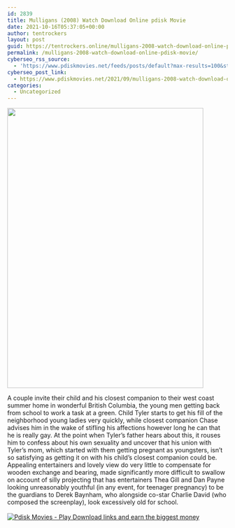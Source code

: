 ```yaml
---
id: 2839
title: Mulligans (2008) Watch Download Online pdisk Movie
date: 2021-10-16T05:37:05+00:00
author: tentrockers
layout: post
guid: https://tentrockers.online/mulligans-2008-watch-download-online-pdisk-movie/
permalink: /mulligans-2008-watch-download-online-pdisk-movie/
cyberseo_rss_source:
  - 'https://www.pdiskmovies.net/feeds/posts/default?max-results=100&start-index=601'
cyberseo_post_link:
  - https://www.pdiskmovies.net/2021/09/mulligans-2008-watch-download-online.html
categories:
  - Uncategorized
---
```

<div class="separator">
  <a href="https://1.bp.blogspot.com/-RFnDHjaal38/YTRkW2dvnhI/AAAAAAAAArM/Y5yGfNtfWSceR_dRW9NJUXTs7FemJkTBwCLcBGAsYHQ/s1224/Mulligans%2B%25282008%2529%2BWatch%2BDownload%2BOnline%2Bpdisk%2BMovie.jpg"><img loading="lazy" border="0" data-original-height="1224" data-original-width="856" height="640" src="https://1.bp.blogspot.com/-RFnDHjaal38/YTRkW2dvnhI/AAAAAAAAArM/Y5yGfNtfWSceR_dRW9NJUXTs7FemJkTBwCLcBGAsYHQ/w448-h640/Mulligans%2B%25282008%2529%2BWatch%2BDownload%2BOnline%2Bpdisk%2BMovie.jpg" width="448" /></a>
</div>

<span>A couple invite their child and his closest companion to their west coast summer home in wonderful British Columbia, the young men getting back from school to work a task at a green. Child Tyler starts to get his fill of the neighborhood young ladies very quickly, while closest companion Chase advises him in the wake of stifling his affections however long he can that he is really gay. At the point when Tyler&#8217;s father hears about this, it rouses him to confess about his own sexuality and uncover that his union with Tyler&#8217;s mom, which started with them getting pregnant as youngsters, isn&#8217;t so satisfying as getting it on with his child&#8217;s closest companion could be. Appealing entertainers and lovely view do very little to compensate for wooden exchange and bearing, made significantly more difficult to swallow on account of silly projecting that has entertainers Thea Gill and Dan Payne looking unreasonably youthful (in any event, for teenager pregnancy) to be the guardians to Derek Baynham, who alongside co-star Charlie David (who composed the screenplay), look excessively old for school.<br /></span>  
[![](https://1.bp.blogspot.com/-KJZYdQTn3nw/YS8VdIdXMyI/AAAAAAAAaw4/BR8dsGkpxw0T8C_4G4ALfMA7cP79KN3kwCLcBGAsYHQ/w400-h58/play_download_buttuons-removebg-preview.png "Pdisk Movies - Play Download links and earn the biggest money")](https://kofilink.com/1/bnYyano1MDA0NGJx?dn=1)